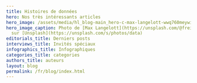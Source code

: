 ```yaml
---
title: Histoires de données
hero: Nos très intéressants articles
hero_image: /assets/media/hl_blog-main_hero-c-max-langelott-wwq760meywi-unsplash-c.jpeg
hero_image_caption: Photo de [Max Langelott](https://unsplash.com/@freiburgermax)
  sur [Unsplash](https://unsplash.com/s/photos/data)
editorials_title: Derniers posts
interviews_title: Invités spéciaux
infographics_title: Infographiques
categories_title: categories
authors_title: auteurs
layout: blog
permalink: /fr/blog/index.html
---
```

